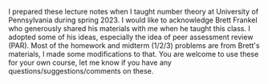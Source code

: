 I prepared these lecture notes when I taught number theory at University of Pennsylvania during spring 2023. I would like to acknowledge Brett Frankel who generously shared his materials with me when he taught 
this class. I adopted some of his ideas, especially the idea of peer assessment review (PAR). Most of the homework and midterm (1/2/3) problems are from Brett's materials, I made some modifications to that.
You are welcome to use these for your own course, let me know if you have any questions/suggestions/comments on these.
